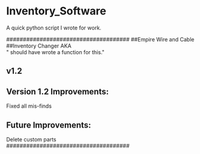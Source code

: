 Inventory_Software
==================

A quick python script I wrote for work. 

#####################################
##Empire Wire and Cable
##Inventory Changer
AKA          
" should have wrote a function for this."
##          v1.2                   

## Version 1.2 Improvements:       
Fixed all mis-finds          
      
## Future Improvements:            
Delete custom parts           
#####################################
